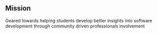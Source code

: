 ## Mission

Geared towards helping students develop better insights into software development through community driven professionals involvement
